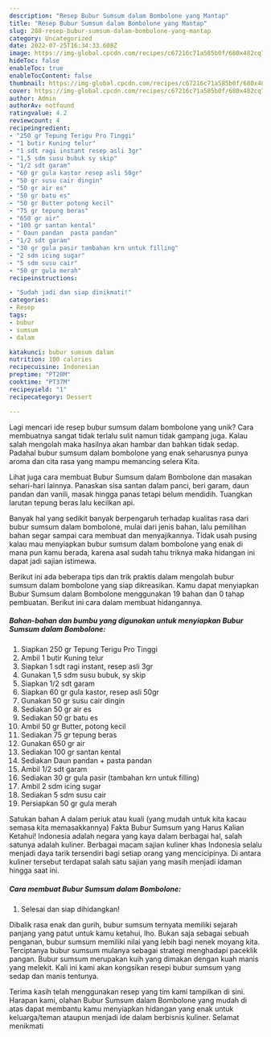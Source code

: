 ```yaml
---
description: "Resep Bubur Sumsum dalam Bombolone yang Mantap"
title: "Resep Bubur Sumsum dalam Bombolone yang Mantap"
slug: 288-resep-bubur-sumsum-dalam-bombolone-yang-mantap
category: Uncategorized
date: 2022-07-25T16:34:33.608Z
image: https://img-global.cpcdn.com/recipes/c67216c71a585b0f/680x482cq70/bubur-sumsum-dalam-bombolone-foto-resep-utama.jpg
hideToc: false
enableToc: true
enableTocContent: false
thumbnail: https://img-global.cpcdn.com/recipes/c67216c71a585b0f/680x482cq70/bubur-sumsum-dalam-bombolone-foto-resep-utama.jpg
cover: https://img-global.cpcdn.com/recipes/c67216c71a585b0f/680x482cq70/bubur-sumsum-dalam-bombolone-foto-resep-utama.jpg
author: Admin
authorAv: notfound
ratingvalue: 4.2
reviewcount: 4
recipeingredient:
- "250 gr Tepung Terigu Pro Tinggi"
- "1 butir Kuning telur"
- "1 sdt ragi instant resep asli 3gr"
- "1,5 sdm susu bubuk sy skip"
- "1/2 sdt garam"
- "60 gr gula kastor resep asli 50gr"
- "50 gr susu cair dingin"
- "50 gr air es"
- "50 gr batu es"
- "50 gr Butter potong kecil"
- "75 gr tepung beras"
- "650 gr air"
- "100 gr santan kental"
- " Daun pandan  pasta pandan"
- "1/2 sdt garam"
- "30 gr gula pasir tambahan krn untuk filling"
- "2 sdm icing sugar"
- "5 sdm susu cair"
- "50 gr gula merah"
recipeinstructions:

- "Sudah jadi dan siap dinikmati!"
categories:
- Resep
tags:
- bubur
- sumsum
- dalam

katakunci: bubur sumsum dalam 
nutrition: 100 calories
recipecuisine: Indonesian
preptime: "PT20M"
cooktime: "PT37M"
recipeyield: "1"
recipecategory: Dessert

---
```





Lagi mencari ide resep bubur sumsum dalam bombolone yang unik? Cara membuatnya sangat tidak terlalu sulit namun tidak gampang juga. Kalau salah mengolah maka hasilnya akan hambar dan bahkan tidak sedap. Padahal bubur sumsum dalam bombolone yang enak seharusnya punya aroma dan cita rasa yang mampu memancing selera Kita.





Lihat juga cara membuat Bubur Sumsum dalam Bombolone dan masakan sehari-hari lainnya. Panaskan sisa santan dalam panci, beri garam, daun pandan dan vanili, masak hingga panas tetapi belum mendidih. Tuangkan larutan tepung beras lalu kecilkan api.

Banyak hal yang sedikit banyak berpengaruh terhadap kualitas rasa dari bubur sumsum dalam bombolone, mulai dari jenis bahan, lalu pemilihan bahan segar sampai cara membuat dan menyajikannya. Tidak usah pusing kalau mau menyiapkan bubur sumsum dalam bombolone yang enak di mana pun kamu berada, karena asal sudah tahu triknya maka hidangan ini dapat jadi sajian istimewa.






Berikut ini ada beberapa tips dan trik praktis dalam mengolah bubur sumsum dalam bombolone yang siap dikreasikan. Kamu dapat menyiapkan Bubur Sumsum dalam Bombolone menggunakan 19 bahan dan 0 tahap pembuatan. Berikut ini cara dalam membuat hidangannya.

<!--inarticleads1-->

##### Bahan-bahan dan bumbu yang digunakan untuk menyiapkan Bubur Sumsum dalam Bombolone:

1. Siapkan 250 gr Tepung Terigu Pro Tinggi
1. Ambil 1 butir Kuning telur
1. Siapkan 1 sdt ragi instant, resep asli 3gr
1. Gunakan 1,5 sdm susu bubuk, sy skip
1. Siapkan 1/2 sdt garam
1. Siapkan 60 gr gula kastor, resep asli 50gr
1. Gunakan 50 gr susu cair dingin
1. Sediakan 50 gr air es
1. Sediakan 50 gr batu es
1. Ambil 50 gr Butter, potong kecil
1. Sediakan 75 gr tepung beras
1. Gunakan 650 gr air
1. Sediakan 100 gr santan kental
1. Sediakan  Daun pandan + pasta pandan
1. Ambil 1/2 sdt garam
1. Sediakan 30 gr gula pasir (tambahan krn untuk filling)
1. Ambil 2 sdm icing sugar
1. Sediakan 5 sdm susu cair
1. Persiapkan 50 gr gula merah


Satukan bahan A dalam periuk atau kuali (yang mudah untuk kita kacau semasa kita memasakkannya) Fakta Bubur Sumsum yang Harus Kalian Ketahui! Indonesia adalah negara yang kaya dalam berbagai hal, salah satunya adalah kuliner. Berbagai macam sajian kuliner khas Indonesia selalu menjadi daya tarik tersendiri bagi setiap orang yang mencicipinya. Di antara kuliner tersebut terdapat salah satu sajian yang masih menjadi idaman hingga saat ini. 

<!--inarticleads2-->

##### Cara membuat Bubur Sumsum dalam Bombolone:


1. Selesai dan siap dihidangkan!

Dibalik rasa enak dan gurih, bubur sumsum ternyata memiliki sejarah panjang yang patut untuk kamu ketahui, lho. Bukan saja sebagai sebuah penganan, bubur sumsum memiliki nilai yang lebih bagi nenek moyang kita. Terciptanya bubur sumsum mulanya sebagai strategi menghadapi paceklik pangan. Bubur sumsum merupakan kuih yang dimakan dengan kuah manis yang melekit. Kali ini kami akan kongsikan resepi bubur sumsum yang sedap dan manis tentunya. 

Terima kasih telah menggunakan resep yang tim kami tampilkan di sini. Harapan kami, olahan Bubur Sumsum dalam Bombolone yang mudah di atas dapat membantu kamu menyiapkan hidangan yang enak untuk keluarga/teman ataupun menjadi ide dalam berbisnis kuliner. Selamat menikmati
